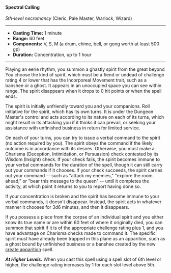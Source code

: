 #### Spectral Calling 
*5th-level necromancy* (Cleric, Pale Master, Warlock, Wizard)
___
- **Casting Time:** 1 minute 
- **Range:** 60 feet 
- **Components:** V, S, M (a drum, chime, bell, or gong worth at least 500 gp) 
- **Duration:** Concentration, up to 1 hour 
---
Playing an eerie rhythm, you summon a ghastly spirit from the great beyond You choose the kind of spirit, which must be a fiend or undead of challenge rating 4 or lower that has the Incorporeal Movement trait, such as a banshee or a ghost. It appears in an unoccupied space you can see within range. The spirit disappears when it drops to 0 hit points or when the spell ends. 

The spirit is initially unfriendly toward you and your companions. Roll initiative for the spirit, which has its own turns. It is under the Dungeon Master's control and acts according to its nature on each of its turns, which might result in its attacking you if it thinks it can prevail, or seeking your assistance with unfinished business in return for limited service. 

On each of your turns, you can try to issue a verbal command to the spirit (no action required by you). The spirit obeys the command if the likely outcome is in accordance with its desires. Otherwise, you must make a Charisma (Deception, Intimidation, or Persuasion) check contested by its Wisdom (Insight) check. If your check fails, the spirit becomes immune to your verbal commands for the duration of the spell, though it can still carry out your commands if it chooses. If your check succeeds, the spirit carries out your command -- such as "attack my enemies," "explore the room ahead," or "bear this message to the queen" -- until it completes the activity, at which point it returns to you to report having done so. 

If your concentration is broken and the spirit has become immune to your verbal commands, it doesn't disappear. Instead, the spirit acts in whatever manner it chooses for 3d6 minutes, and then it disappears. 

If you possess a piece from the corpse of an individual spirit and you either know its true name or are within 60 feet of where it originally died, you can summon that spirit if it is of the appropriate challenge rating plus 1, and you have advantage on Charisma checks made to command it. The specific spirit must have already been trapped in this plane as an apparition, such as a ghost bound by unfinished business or a banshee created by the new [create apparition](create-apparition.md) spell.

***At Higher Levels.*** When you cast this spell using a spell slot of 6th level or higher, the challenge rating increases by 1 for each slot level above 5th.
